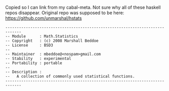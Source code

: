 Copied so I can link from my cabal-meta. Not sure why all of these haskell repos disappear. Original repo was supposed to be here: https://github.com/unmarshal/hstats

    -----------------------------------------------------------------------------
    -- Module      : Math.Statistics
    -- Copyright   : (c) 2008 Marshall Beddoe
    -- License     : BSD3
    --
    -- Maintainer  : mbeddoe@<nospam>gmail.com
    -- Stability   : experimental
    -- Portability : portable
    --
    -- Description :
    --   A collection of commonly used statistical functions.
    -----------------------------------------------------------------------------
